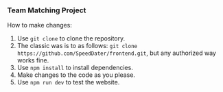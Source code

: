 ### Team Matching Project

How to make changes: 


1. Use ``git clone`` to clone the repository.
  1. The classic was is to as follows: ``git clone https://github.com/SpeedDater/frontend.git``, but any authorized way works fine. 
4. Use ``npm install`` to install dependencies. 
5. Make changes to the code as you please. 
6. Use ``npm run dev`` to test the website.
